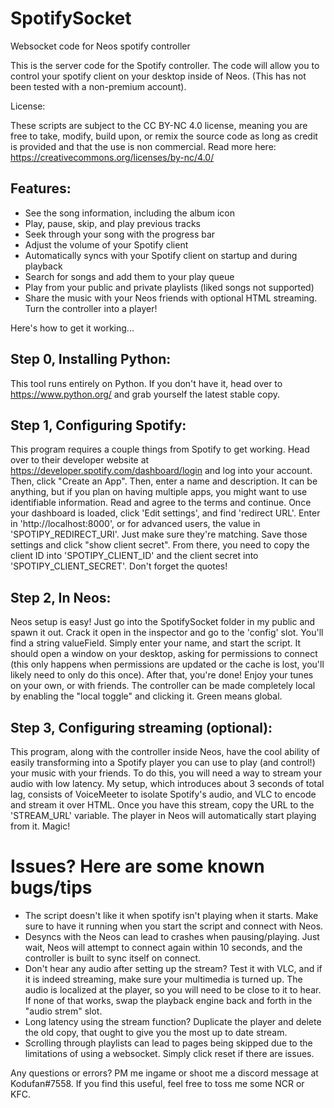 # SpotifySocket
 Websocket code for Neos spotify controller

This is the server code for the Spotify controller. The code will allow you to control your spotify client on your desktop inside of Neos. (This has not been tested with a non-premium account).

License:

These scripts are subject to the CC BY-NC 4.0 license, meaning you are free to take, modify, build upon, or remix the source code as long as credit is provided and that the use is non commercial. Read more here: https://creativecommons.org/licenses/by-nc/4.0/

## Features:

- See the song information, including the album icon
- Play, pause, skip, and play previous tracks
- Seek through your song with the progress bar
- Adjust the volume of your Spotify client
- Automatically syncs with your Spotify client on startup and during playback
- Search for songs and add them to your play queue
- Play from your public and private playlists (liked songs not supported)
- Share the music with your Neos friends with optional HTML streaming. Turn the controller into a player!

Here's how to get it working...

## Step 0, Installing Python:

This tool runs entirely on Python. If you don't have it, head over to https://www.python.org/ and grab yourself the latest stable copy.

## Step 1, Configuring Spotify:

This program requires a couple things from Spotify to get working. Head over to their developer website at https://developer.spotify.com/dashboard/login and log into your account. Then, click "Create an App". Then, enter a name and description. It can be anything, but if you plan on having multiple apps, you might want to use identifiable information. Read and agree to the terms and continue. Once your dashboard is loaded, click 'Edit settings', and find 'redirect URL'. Enter in 'http://localhost:8000', or for advanced users, the value in 'SPOTIPY_REDIRECT_URI'. Just make sure they're matching. Save those settings and click "show client secret". From there, you need to copy the client ID into 'SPOTIPY_CLIENT_ID' and the client secret into 'SPOTIPY_CLIENT_SECRET'. Don't forget the quotes!

## Step 2, In Neos:

Neos setup is easy! Just go into the SpotifySocket folder in my public and spawn it out. Crack it open in the inspector and go to the 'config' slot. You'll find a string valueField. Simply enter your name, and start the script. It should open a window on your desktop, asking for permissions to connect (this only happens when permissions are updated or the cache is lost, you'll likely need to only do this once). After that, you're done! Enjoy your tunes on your own, or with friends. The controller can be made completely local by enabling the "local toggle" and clicking it. Green means global. 

## Step 3, Configuring streaming (optional):

This program, along with the controller inside Neos, have the cool ability of easily transforming into a Spotify player you can use to play (and control!) your music with your friends. To do this, you will need a way to stream your audio with low latency. My setup, which introduces about 3 seconds of total lag, consists of VoiceMeeter to isolate Spotify's audio, and VLC to encode and stream it over HTML. Once you have this stream, copy the URL to the 'STREAM_URL' variable. The player in Neos will automatically start playing from it. Magic! 

# Issues? Here are some known bugs/tips

- The script doesn't like it when spotify isn't playing when it starts. Make sure to have it running when you start the script and connect with Neos.
- Desyncs with the Neos can lead to crashes when pausing/playing. Just wait, Neos will attempt to connect again within 10 seconds, and the controller is built to sync itself on connect.
- Don't hear any audio after setting up the stream? Test it with VLC, and if it is indeed streaming, make sure your multimedia is turned up. The audio is localized at the player, so you will need to be close to it to hear. If none of that works, swap the playback engine back and forth in the "audio strem" slot. 
- Long latency using the stream function? Duplicate the player and delete the old copy, that ought to give you the most up to date stream.
- Scrolling through playlists can lead to pages being skipped due to the limitations of using a websocket. Simply click reset if there are issues.

Any questions or errors? PM me ingame or shoot me a discord message at Kodufan#7558. If you find this useful, feel free to toss me some NCR or KFC.

